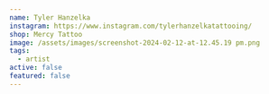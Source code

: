 ```yaml
---
name: Tyler Hanzelka
instagram: https://www.instagram.com/tylerhanzelkatattooing/
shop: Mercy Tattoo
image: /assets/images/screenshot-2024-02-12-at-12.45.19 pm.png
tags:
  - artist
active: false
featured: false
---
```

